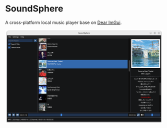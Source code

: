 # SoundSphere

A cross-platform local music player base on [Dear ImGui](https://github.com/ocornut/imgui).

![screenshot](docs/screenshot_1.png)
